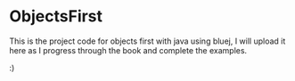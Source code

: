 # ObjectsFirst
This is the project code for objects first with java using bluej, I will upload it here as I progress through the book and complete the examples.


:)
